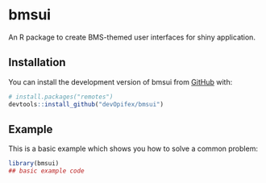 <!-- badges: start -->
<!-- badges: end -->

# bmsui

An R package to create BMS-themed user interfaces for shiny application.

## Installation

You can install the development version of bmsui from [GitHub](https://github.com/) with:

``` r
# install.packages("remotes")
devtools::install_github("devOpifex/bmsui")
```

## Example

This is a basic example which shows you how to solve a common problem:

``` r
library(bmsui)
## basic example code
```

